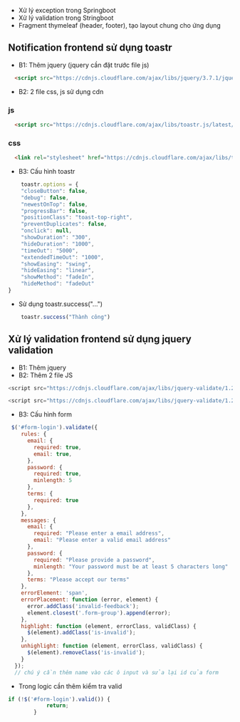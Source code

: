 - Xử lý exception trong Springboot 
- Xử lý validation trong Stringboot
- Fragment thymeleaf (header, footer), tạo layout chung cho ứng dụng
## Notification frontend sử dụng toastr
- B1: Thêm jquery (jquery cần đặt trước file js)
```html
  <script src="https://cdnjs.cloudflare.com/ajax/libs/jquery/3.7.1/jquery.min.js" integrity="sha512-v2CJ7UaYy4JwqLDIrZUI/4hqeoQieOmAZNXBeQyjo21dadnwR+8ZaIJVT8EE2iyI61OV8e6M8PP2/4hpQINQ/g==" crossorigin="anonymous" referrerpolicy="no-referrer"></script>
```

- B2: 2 file css, js sử dụng cdn
### js
```html
  <script src="https://cdnjs.cloudflare.com/ajax/libs/toastr.js/latest/toastr.min.js" integrity="sha512-VEd+nq25CkR676O+pLBnDW09R7VQX9Mdiij052gVCp5yVH3jGtH70Ho/UUv4mJDsEdTvqRCFZg0NKGiojGnUCw==" crossorigin="anonymous" referrerpolicy="no-referrer"></script>
```
### css
```html
  <link rel="stylesheet" href="https://cdnjs.cloudflare.com/ajax/libs/toastr.js/latest/css/toastr.min.css" integrity="sha512-vKMx8UnXk60zUwyUnUPM3HbQo8QfmNx7+ltw8Pm5zLusl1XIfwcxo8DbWCqMGKaWeNxWA8yrx5v3SaVpMvR3CA==" crossorigin="anonymous" referrerpolicy="no-referrer" />
```
- B3: Cấu hình toastr
```js
    toastr.options = {
    "closeButton": false,
    "debug": false,
    "newestOnTop": false,
    "progressBar": false,
    "positionClass": "toast-top-right",
    "preventDuplicates": false,
    "onclick": null,
    "showDuration": "300",
    "hideDuration": "1000",
    "timeOut": "5000",
    "extendedTimeOut": "1000",
    "showEasing": "swing",
    "hideEasing": "linear",
    "showMethod": "fadeIn",
    "hideMethod": "fadeOut"
}
```
- Sử dụng toastr.success("...")
```js
    toastr.success("Thành công")
```

## Xử lý validation frontend sử dụng jquery validation
- B1: Thêm jquery
- B2: Thêm 2 file JS
```js
<script src="https://cdnjs.cloudflare.com/ajax/libs/jquery-validate/1.20.0/jquery.validate.min.js" integrity="sha512-WMEKGZ7L5LWgaPeJtw9MBM4i5w5OSBlSjTjCtSnvFJGSVD26gE5+Td12qN5pvWXhuWaWcVwF++F7aqu9cvqP0A==" crossorigin="anonymous" referrerpolicy="no-referrer"></script>
```
```js
<script src="https://cdnjs.cloudflare.com/ajax/libs/jquery-validate/1.20.0/additional-methods.min.js" integrity="sha512-TiQST7x/0aMjgVTcep29gi+q5Lk5gVTUPE9XgN0g96rwtjEjLpod4mlBRKWHeBcvGBAEvJBmfDqh2hfMMmg+5A==" crossorigin="anonymous" referrerpolicy="no-referrer"></script>
```
- B3: Cấu hình form
```js
 $('#form-login').validate({
    rules: {
      email: {
        required: true,
        email: true,
      },
      password: {
        required: true,
        minlength: 5
      },
      terms: {
        required: true
      },
    },
    messages: {
      email: {
        required: "Please enter a email address",
        email: "Please enter a valid email address"
      },
      password: {
        required: "Please provide a password",
        minlength: "Your password must be at least 5 characters long"
      },
      terms: "Please accept our terms"
    },
    errorElement: 'span',
    errorPlacement: function (error, element) {
      error.addClass('invalid-feedback');
      element.closest('.form-group').append(error);
    },
    highlight: function (element, errorClass, validClass) {
      $(element).addClass('is-invalid');
    },
    unhighlight: function (element, errorClass, validClass) {
      $(element).removeClass('is-invalid');
    }
  });
  // chú ý cần thêm name vào các ô input và sửa lại id của form
```
- Trong logic cần thêm kiểm tra valid
```js
if (!$('#form-login').valid()) {
            return;
        }
```
